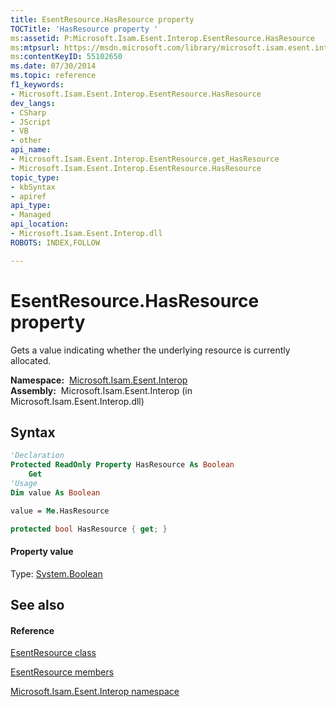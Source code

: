 ```yaml
---
title: EsentResource.HasResource property 
TOCTitle: 'HasResource property '
ms:assetid: P:Microsoft.Isam.Esent.Interop.EsentResource.HasResource
ms:mtpsurl: https://msdn.microsoft.com/library/microsoft.isam.esent.interop.esentresource.hasresource(v=EXCHG.10)
ms:contentKeyID: 55102650
ms.date: 07/30/2014
ms.topic: reference
f1_keywords:
- Microsoft.Isam.Esent.Interop.EsentResource.HasResource
dev_langs:
- CSharp
- JScript
- VB
- other
api_name: 
- Microsoft.Isam.Esent.Interop.EsentResource.get_HasResource
- Microsoft.Isam.Esent.Interop.EsentResource.HasResource
topic_type: 
- kbSyntax
- apiref
api_type: 
- Managed
api_location: 
- Microsoft.Isam.Esent.Interop.dll
ROBOTS: INDEX,FOLLOW

---
```


# EsentResource.HasResource property

Gets a value indicating whether the underlying resource is currently allocated.

**Namespace:**  [Microsoft.Isam.Esent.Interop](./microsoft.isam.esent.interop-namespace.md)  
**Assembly:**  Microsoft.Isam.Esent.Interop (in Microsoft.Isam.Esent.Interop.dll)

## Syntax

``` vb
'Declaration
Protected ReadOnly Property HasResource As Boolean
    Get
'Usage
Dim value As Boolean

value = Me.HasResource
```

``` csharp
protected bool HasResource { get; }
```

#### Property value

Type: [System.Boolean](/dotnet/api/system.boolean)  

## See also

#### Reference

[EsentResource class](./esentresource-class.md)

[EsentResource members](./esentresource-members.md)

[Microsoft.Isam.Esent.Interop namespace](./microsoft.isam.esent.interop-namespace.md)